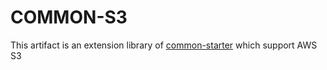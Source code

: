 # COMMON-S3

This artifact is an extension library of [common-starter](../common-starter/) which support AWS S3 
